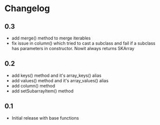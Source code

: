 # Changelog
## 0.3
- add merge() method to merge iterables
- fix issue in column() which tried to cast a subclass and fail if a subclass has parameters in constructor. Nowit always returns SKArray

## 0.2
- add keys() method and it's array_keys() alias
- add values() method and it's array_values() alias
- add column() method
- add setSubarrayItem() method

## 0.1
- Initial release with base functions
